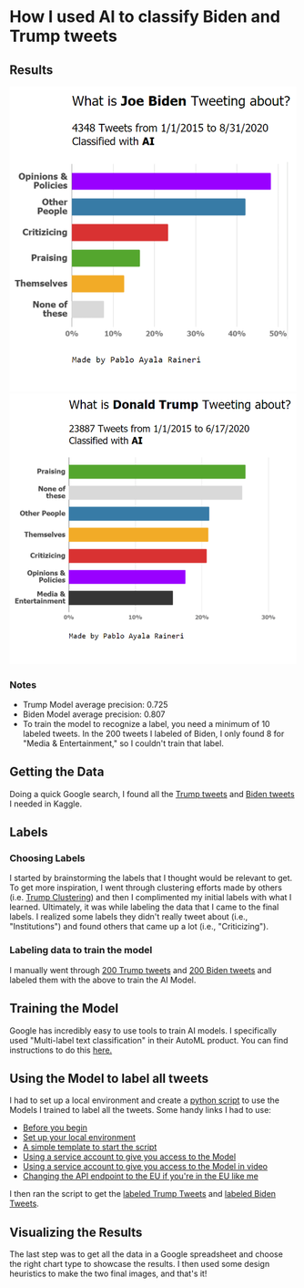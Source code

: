 # How I used AI to classify Biden and Trump tweets

## Results

![](https://raw.githubusercontent.com/Paulocochile/profilebreakdown/main/BidenR.PNG)
![](https://raw.githubusercontent.com/Paulocochile/profilebreakdown/main/TrumpR.PNG)

### Notes

- Trump Model average precision: 0.725
- Biden Model average precision: 0.807
- To train the model to recognize a label, you need a minimum of 10 labeled tweets. In the 200 tweets I labeled of Biden, I only found 8 for "Media & Entertainment," so I couldn't train that label.  

## Getting the Data

Doing a quick Google search, I found all the [Trump tweets](https://www.kaggle.com/austinreese/trump-tweets?select=realdonaldtrump.csv) and [Biden tweets](https://www.kaggle.com/rohanrao/joe-biden-tweets) I needed in Kaggle.


## Labels

### Choosing Labels

I started by brainstorming the labels that I thought would be relevant to get.
To get more inspiration, I went through clustering efforts made by others (i.e. [Trump Clustering](https://www.kaggle.com/wordcards/trump-tweets-clustering)) and then I complimented my initial labels with what I learned.
Ultimately, it was while labeling the data that I came to the final labels. I realized some labels they didn't really tweet about (i.e., "Institutions") and found others that came up a lot (i.e., "Criticizing").

### Labeling data to train the model

I manually went through [200 Trump tweets](https://raw.githubusercontent.com/Paulocochile/profilebreakdown/main/TrumpTrainingData.csv) and [200 Biden tweets](https://raw.githubusercontent.com/Paulocochile/profilebreakdown/main/BidenTrainingData.csv) and labeled them with the above to train the AI Model.

## Training the Model

Google has incredibly easy to use tools to train AI models. I specifically used "Multi-label text classification" in their AutoML product.
You can find instructions to do this [here.](https://medium.com/voice-tech-podcast/auto-text-classification-using-googles-automl-80f151ffa176)

## Using the Model to label all tweets

I had to set up a local environment and create a [python script](https://raw.githubusercontent.com/Paulocochile/profilebreakdown/main/predict.py) to use the Models I trained to label all the tweets. Some handy links I had to use:

- [Before you begin](https://cloud.google.com/natural-language/automl/docs/before-you-begin?_ga=2.117550720.-828033756.1603643984)
- [Set up your local environment](https://cloud.google.com/python/setup#linux)
- [A simple template to start the script](https://cloud.google.com/natural-language/automl/docs/predict)
- [Using a service account to give you access to the Model](https://cloud.google.com/iam/docs/creating-managing-service-accounts#iam-service-accounts-create-python)
- [Using a service account to give you access to the Model in video](https://www.youtube.com/watch?v=tSnzoW4RlaQ&ab_channel=GoogleCloudPlatform)
- [Changing the API endpoint to the EU if you're in the EU like me](https://cloud.google.com/natural-language/automl/docs/locations)

I then ran the script to get the [labeled Trump Tweets](https://raw.githubusercontent.com/Paulocochile/profilebreakdown/main/Trumpoutput.csv) and [labeled Biden Tweets](https://raw.githubusercontent.com/Paulocochile/profilebreakdown/main/Bidenoutput.csv).

## Visualizing the Results

The last step was to get all the data in a Google spreadsheet and choose the right chart type to showcase the results. I then used some design heuristics to make the two final images, and that's it!
